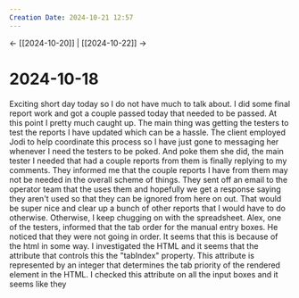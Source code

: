 ```yaml
---
Creation Date: 2024-10-21 12:57
---
```


<- [[2024-10-20]] | [[2024-10-22]]  ->

# 2024-10-18
Exciting short day today so I do not have much to talk about. I did some final report work and got a couple passed today that needed to be passed. At this point I pretty much caught up. The main thing was getting the testers to test the reports I have updated which can be a hassle. The client employed Jodi to help coordinate this process so I have just gone to messaging her whenever I need the testers to be poked. And poke them she did, the main tester I needed that had a couple reports from them is finally replying to my comments. They informed me that the couple reports I have from them may not be needed in the overall scheme of things. They sent off an email to the operator team that the uses them and hopefully we get a response saying they aren't used so that they can be ignored from here on out. That would be super nice and clear up a bunch of other reports that I would have to do otherwise.  Otherwise, I keep chugging on with the spreadsheet. Alex, one of the testers, informed that the tab order for the manual entry boxes. He noticed that they were not going in order. It seems that this is because of the html in some way. I investigated the HTML and it seems that the attribute that controls this the "tabIndex" property. This attribute is represented by an integer that determines the tab priority of the rendered element in the HTML. I checked this attribute on all the input boxes and it seems like they 